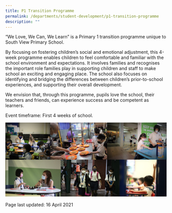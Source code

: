 ```yaml
---
title: P1 Transition Programme
permalink: /departments/student-development/p1-transition-programme
description: ""
---
```

<p>&ldquo;We Love, We Can, We Learn&rdquo; is a Primary 1 transition programme unique to South View Primary School.</p>
<p>By focusing on fostering children&rsquo;s social and emotional adjustment, this 4-week programme enables children to feel comfortable and familiar with the school environment and expectations. It involves families and recognises the important role families play in supporting children and staff to make school an exciting and engaging place. The school also focuses on identifying and bridging the differences between children&rsquo;s prior-to-school experiences, and supporting their overall development.</p>
<p>We envision that, through this programme, pupils love the school, their teachers and friends, can experience success and be competent as learners.</p>
<p>Event timeframe: First 4 weeks of school.</p>
<img src="/images/p1transition.jpg">
<p>Page last updated: 16 April 2021</p>